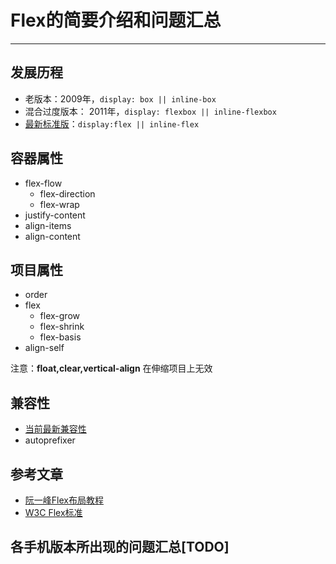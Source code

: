 # Flex的简要介绍和问题汇总
---

## 发展历程
- 老版本：2009年，`display: box || inline-box`
- 混合过度版本： 2011年，`display: flexbox || inline-flexbox`
- [最新标准版](https://www.w3.org/TR/css-flexbox-1/)：`display:flex || inline-flex`

## 容器属性
- flex-flow
  - flex-direction
  - flex-wrap
- justify-content
- align-items
- align-content

## 项目属性
- order
- flex
  - flex-grow
  - flex-shrink
  - flex-basis
- align-self

注意：**float,clear,vertical-align** 在伸缩项目上无效

## 兼容性
- [当前最新兼容性](http://caniuse.com/#feat=flexbox)
- autoprefixer

## 参考文章

- [阮一峰Flex布局教程](http://www.ruanyifeng.com/blog/2015/07/flex-grammar.html)
- [W3C Flex标准](https://www.w3.org/TR/css-flexbox-1/)

## 各手机版本所出现的问题汇总[TODO]
